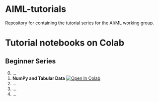 # AIML-tutorials
Repository for containing the tutorial series for the AI/ML working group.

# Tutorial notebooks on Colab

## Beginner Series
0. ...
1. **NumPy and Tabular Data** [![Open In Colab](https://colab.research.google.com/assets/colab-badge.svg)](https://colab.research.google.com/github/x94carbone/AIML-tutorials/blob/master/beginner/001_NumPy.ipynb)
2. ...
3. ...
4. ...
